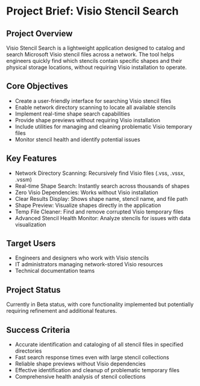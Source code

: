 # Project Brief: Visio Stencil Search

## Project Overview
Visio Stencil Search is a lightweight application designed to catalog and search Microsoft Visio stencil files across a network. The tool helps engineers quickly find which stencils contain specific shapes and their physical storage locations, without requiring Visio installation to operate.

## Core Objectives
- Create a user-friendly interface for searching Visio stencil files
- Enable network directory scanning to locate all available stencils
- Implement real-time shape search capabilities
- Provide shape previews without requiring Visio installation
- Include utilities for managing and cleaning problematic Visio temporary files
- Monitor stencil health and identify potential issues

## Key Features
- Network Directory Scanning: Recursively find Visio files (.vss, .vssx, .vssm)
- Real-time Shape Search: Instantly search across thousands of shapes
- Zero Visio Dependencies: Works without Visio installation
- Clear Results Display: Shows shape name, stencil name, and file path
- Shape Preview: Visualize shapes directly in the application
- Temp File Cleaner: Find and remove corrupted Visio temporary files
- Advanced Stencil Health Monitor: Analyze stencils for issues with data visualization

## Target Users
- Engineers and designers who work with Visio stencils
- IT administrators managing network-stored Visio resources
- Technical documentation teams

## Project Status
Currently in Beta status, with core functionality implemented but potentially requiring refinement and additional features.

## Success Criteria
- Accurate identification and cataloging of all stencil files in specified directories
- Fast search response times even with large stencil collections
- Reliable shape previews without Visio dependencies
- Effective identification and cleanup of problematic temporary files
- Comprehensive health analysis of stencil collections 